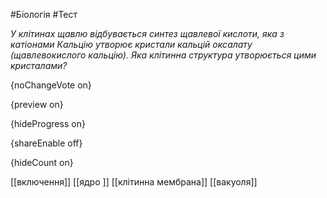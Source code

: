#Біологія #Тест

*У клітинах щавлю відбувається синтез щавлевої кислоти, яка з катіонами Кальцію утворює кристали кальцій оксалату (щавлевокислого кальцію). Яка клітинна структура утворюється цими кристалами?*

{noChangeVote on}

{preview on}

{hideProgress on}

{shareEnable off}

{hideCount on}

[[включення]]
[[ядро ]]
[[клітинна мембрана]]
[[вакуоля]]
